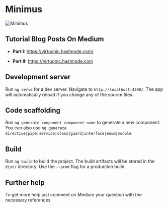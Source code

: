 # Minimus


![Minimus](https://miro.medium.com/max/3600/1*57lZyqXY85XSTYR3IuZKCg.png)


## Tutorial Blog Posts On Medium


- **Part I:** https://virtuonic.hashnode.com/

- **Part II:** https://virtuonic.hashnode.com


## Development server

Run `ng serve` for a dev server. Navigate to `http://localhost:4200/`. The app will automatically reload if you change any of the source files.

## Code scaffolding

Run `ng generate component component-name` to generate a new component. You can also use `ng generate directive|pipe|service|class|guard|interface|enum|module`.

## Build

Run `ng build` to build the project. The build artifacts will be stored in the `dist/` directory. Use the `--prod` flag for a production build.

## Further help

To get more help just comment on Medium your question with the necessary references  
